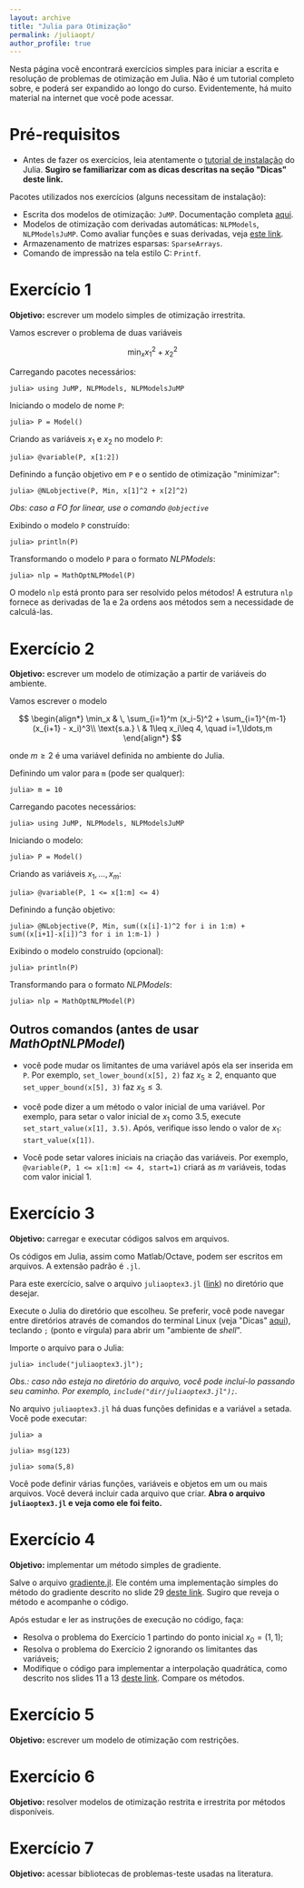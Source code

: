 ```yaml
---
layout: archive
title: "Julia para Otimização"
permalink: /juliaopt/
author_profile: true
---
```


Nesta página você encontrará exercícios simples para iniciar a escrita e resolução de problemas de otimização em Julia. Não é um tutorial completo sobre, e poderá ser expandido ao longo do curso. Evidentemente, há muito material na internet que você pode acessar.


# Pré-requisitos

- Antes de fazer os exercícios, leia atentamente o [tutorial de instalação](/julia/) do Julia. **Sugiro se familiarizar com as dicas descritas na seção "Dicas" deste link.**

Pacotes utilizados nos exercícios (alguns necessitam de instalação):
- Escrita dos modelos de otimização: `JuMP`. Documentação completa [aqui](https://jump.dev/JuMP.jl/stable/).
- Modelos de otimização com derivadas automáticas: `NLPModels`, `NLPModelsJuMP`. Como avaliar funções e suas derivadas, veja [este link](https://github.com/JuliaSmoothOptimizers/NLPModels.jl).
- Armazenamento de matrizes esparsas: `SparseArrays`.
- Comando de impressão na tela estilo C: `Printf`.


# Exercício 1

**Objetivo:** escrever um modelo simples de otimização irrestrita.

Vamos escrever o problema de duas variáveis

$$
\min_x x_1^2 + x_2^2
$$

Carregando pacotes necessários:
~~~
julia> using JuMP, NLPModels, NLPModelsJuMP
~~~

Iniciando o modelo de nome `P`:
~~~
julia> P = Model()
~~~

Criando as variáveis $x_1$ e $x_2$ no modelo `P`:
~~~
julia> @variable(P, x[1:2])
~~~

Definindo a função objetivo em `P` e o sentido de otimização "minimizar":
~~~
julia> @NLobjective(P, Min, x[1]^2 + x[2]^2)
~~~
*Obs: caso a FO for linear, use o comando `@objective`*

Exibindo o modelo `P` construído:
~~~
julia> println(P)
~~~

Transformando o modelo `P` para o formato *NLPModels*:
~~~
julia> nlp = MathOptNLPModel(P)
~~~

O modelo `nlp` está pronto para ser resolvido pelos métodos! A estrutura `nlp` fornece as derivadas de 1a e 2a ordens aos métodos sem a necessidade de calculá-las.


# Exercício 2

**Objetivo:** escrever um modelo de otimização a partir de variáveis do ambiente.

Vamos escrever o modelo

$$
\begin{align*}
\min_x & \, \sum_{i=1}^m (x_i-5)^2 + \sum_{i=1}^{m-1} (x_{i+1} - x_i)^3\\
\text{s.a.} \ & 1\leq x_i\leq 4, \quad i=1,\ldots,m
\end{align*}
$$

onde $m\geq 2$ é uma variável definida no ambiente do Julia. <!--Vamos fixar ainda o ponto inicial $x^0=(1,\ldots,1)$.-->

Definindo um valor para `m` (pode ser qualquer):
~~~
julia> m = 10
~~~

Carregando pacotes necessários:
~~~
julia> using JuMP, NLPModels, NLPModelsJuMP
~~~

Iniciando o modelo:
~~~
julia> P = Model()
~~~

Criando as variáveis $x_1,\ldots,x_m$:
~~~
julia> @variable(P, 1 <= x[1:m] <= 4)
~~~

Definindo a função objetivo:
~~~
julia> @NLobjective(P, Min, sum((x[i]-1)^2 for i in 1:m) + sum((x[i+1]-x[i])^3 for i in 1:m-1) )
~~~

Exibindo o modelo construído (opcional):
~~~
julia> println(P)
~~~

Transformando para o formato *NLPModels*:
~~~
julia> nlp = MathOptNLPModel(P)
~~~

## Outros comandos (antes de usar *MathOptNLPModel*)

- você pode mudar os limitantes de uma variável após ela ser inserida em `P`. Por exemplo, `set_lower_bound(x[5], 2)` faz $x_{5}\geq 2$, enquanto que `set_upper_bound(x[5], 3)` faz $x_5\leq 3$.

- você pode dizer a um método o valor inicial de uma variável. Por exemplo, para setar o valor inicial de $x_1$ como $3.5$, execute `set_start_value(x[1], 3.5)`. Após, verifique isso lendo o valor de $x_1$: `start_value(x[1])`.

- Você pode setar valores iniciais na criação das variáveis. Por exemplo, `@variable(P, 1 <= x[1:m] <= 4, start=1)` criará as $m$ variáveis, todas com valor inicial $1$.



# Exercício 3

**Objetivo:** carregar e executar códigos salvos em arquivos.

Os códigos em Julia, assim como Matlab/Octave, podem ser escritos em arquivos. A extensão padrão é `.jl`.

Para este exercício, salve o arquivo `juliaoptex3.jl` ([link](/files/julia/juliaoptex3.jl)) no diretório que desejar.

Execute o Julia do diretório que escolheu. Se preferir, você pode navegar entre diretórios através de comandos do terminal Linux (veja "Dicas" [aqui](/julia/)), teclando `;` (ponto e vírgula) para abrir um "ambiente de *shell*".

Importe o arquivo para o Julia:
~~~
julia> include("juliaoptex3.jl");
~~~
*Obs.: caso não esteja no diretório do arquivo, você pode incluí-lo passando seu caminho. Por exemplo, `include("dir/juliaoptex3.jl");`.*

No arquivo `juliaoptex3.jl` há duas funções definidas e a variável `a` setada. Você pode executar:
~~~
julia> a
~~~
~~~
julia> msg(123)
~~~
~~~
julia> soma(5,8)
~~~

Você pode definir várias funções, variáveis e objetos em um ou mais arquivos. Você deverá incluir cada arquivo que criar. **Abra o arquivo `juliaoptex3.jl` e veja como ele foi feito.**



# Exercício 4

**Objetivo:** implementar um método simples de gradiente.

Salve o arquivo [gradiente.jl](/files/julia/gradiente.jl). Ele contém uma implementação simples do método do gradiente descrito no slide 29 [deste link](/files/otim1/4.1.Metodos_descida_gerais.pdf). Sugiro que reveja o método e acompanhe o código.

Após estudar e ler as instruções de execução no código, faça:
- Resolva o problema do Exercício 1 partindo do ponto inicial $x_0=(1,1)$;
- Resolva o problema do Exercício 2 ignorando os limitantes das variáveis;
- Modifique o código para implementar a interpolação quadrática, como descrito nos slides 11 a 13 [deste link](/files/otim1/4.1.Metodos_descida_gerais.pdf). Compare os métodos.


# Exercício 5

**Objetivo:** escrever um modelo de otimização com restrições.


# Exercício 6

**Objetivo:** resolver modelos de otimização restrita e irrestrita por métodos disponíveis.


# Exercício 7

**Objetivo:** acessar bibliotecas de problemas-teste usadas na literatura.

